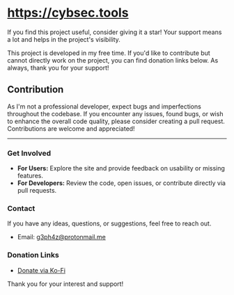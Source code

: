 # https://cybsec.tools
If you find this project useful, consider giving it a star! Your support means a lot and helps in the project's visibility.

This project is developed in my free time. If you'd like to contribute but cannot directly work on the project, you can find donation links below. As always, thank you for your support!

## Contribution

As I'm not a professional developer, expect bugs and imperfections throughout the codebase. If you encounter any issues, found bugs, or wish to enhance the overall code quality, please consider creating a pull request. Contributions are welcome and appreciated!

---

### Get Involved

- **For Users:** Explore the site and provide feedback on usability or missing features.
- **For Developers:** Review the code, open issues, or contribute directly via pull requests.

### Contact

If you have any ideas, questions, or suggestions, feel free to reach out.

- Email: g3ph4z@protonmail.me

### Donation Links

- [Donate via Ko-Fi](https://ko-fi.com/g3ph4z)

Thank you for your interest and support!
